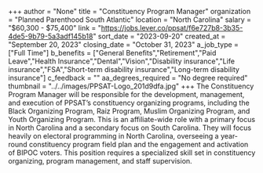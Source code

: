 +++
author = "None"
title = "Constituency Program Manager"
organization = "Planned Parenthood South Atlantic"
location = "North Carolina"
salary = "$60,300 - $75,400"
link = "https://jobs.lever.co/ppsat/f6e727b8-3b35-4de5-9b79-5a3adf145b18"
sort_date = "2023-09-20"
created_at = "September 20, 2023"
closing_date = "October 31, 2023"
a_job_type = ["Full Time"]
b_benefits = ["General Benefits","Retirement","Paid Leave","Health Insurance","Dental","Vision","Disability insurance","Life insurance","FSA","Short-term disability insurance","Long-term disability insurance"]
c_feedback = ""
aa_degrees_required = "No degree required"
thumbnail = "../../images/PPSAT-Logo_201d9dfa.jpg"
+++
The Constituency Program Manager will be responsible for the development, management, and execution of PPSAT’s constituency organizing programs, including the Black Organizing Program, Raiz Program, Muslim Organizing Program, and Youth Organizing Program. This is an affiliate-wide role with a primary focus in North Carolina and a secondary focus on South Carolina. They will focus heavily on electoral programming in North Carolina, overseeing a year-round constituency program field plan and the engagement and activation of BIPOC voters. This position requires a specialized skill set in constituency organizing, program management, and staff supervision.